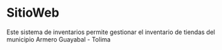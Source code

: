 # SitioWeb
Este sistema de inventarios permite gestionar el inventario de tiendas del municipio Armero Guayabal - Tolima
